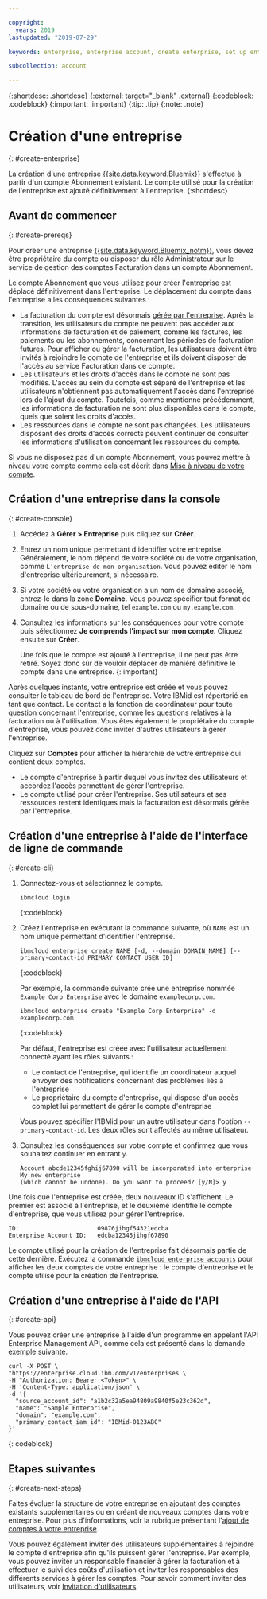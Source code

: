 ```yaml
---

copyright:
  years: 2019
lastupdated: "2019-07-29"

keywords: enterprise, enterprise account, create enterprise, set up enterprise, multiple account

subcollection: account

---
```


{:shortdesc: .shortdesc}
{:external: target="_blank" .external}
{:codeblock: .codeblock}
{:important: .important}
{:tip: .tip}
{:note: .note}

# Création d'une entreprise
{: #create-enterprise}

La création d'une entreprise {{site.data.keyword.Bluemix}} s'effectue à partir d'un compte Abonnement existant. Le compte utilisé pour la création de l'entreprise est ajouté définitivement à l'entreprise.
{:shortdesc}

## Avant de commencer
{: #create-prereqs}

Pour créer une entreprise [{{site.data.keyword.Bluemix_notm}}](/docs/account?topic=account-enterprise), vous devez être propriétaire du compte ou disposer du rôle Administrateur sur le service de gestion des comptes Facturation dans un compte Abonnement.

Le compte Abonnement que vous utilisez pour créer l'entreprise est déplacé définitivement dans l'entreprise. Le déplacement du compte dans l'entreprise a les conséquences suivantes :
* La facturation du compte est désormais [gérée par l'entreprise](/docs/billing-usage?topic=billing-usage-enterprise). Après la transition, les utilisateurs du compte ne peuvent pas accéder aux informations de facturation et de paiement, comme les factures, les paiements ou les abonnements, concernant les périodes de facturation futures. Pour afficher ou gérer la facturation, les utilisateurs doivent être invités à rejoindre le compte de l'entreprise et ils doivent disposer de l'accès au service Facturation dans ce compte.
* Les utilisateurs et les droits d'accès dans le compte ne sont pas modifiés. L'accès au sein du compte est séparé de l'entreprise et les utilisateurs n'obtiennent pas automatiquement l'accès dans l'entreprise lors de l'ajout du compte. Toutefois, comme mentionné précédemment, les informations de facturation ne sont plus disponibles dans le compte, quels que soient les droits d'accès.
* Les ressources dans le compte ne sont pas changées. Les utilisateurs disposant des droits d'accès corrects peuvent continuer de consulter les informations d'utilisation concernant les ressources du compte.

Si vous ne disposez pas d'un compte Abonnement, vous pouvez mettre à niveau votre compte comme cela est décrit dans [Mise à niveau de votre compte](/docs/account?topic=account-upgrading-account).

## Création d'une entreprise dans la console
{: #create-console}

1. Accédez à **Gérer > Entreprise** puis cliquez sur **Créer**.
1. Entrez un nom unique permettant d'identifier votre entreprise. Généralement, le nom dépend de votre société ou de votre organisation, comme `L'entreprise de mon organisation`. Vous pouvez éditer le nom d'entreprise ultérieurement, si nécessaire.
1. Si votre société ou votre organisation a un nom de domaine associé, entrez-le dans la zone **Domaine**. Vous pouvez spécifier tout format de domaine ou de sous-domaine, tel `example.com` ou `my.example.com`.
1. Consultez les informations sur les conséquences pour votre compte puis sélectionnez **Je comprends l'impact sur mon compte**. Cliquez ensuite sur **Créer**.

   Une fois que le compte est ajouté à l'entreprise, il ne peut pas être retiré. Soyez donc sûr de vouloir déplacer de manière définitive le compte dans une entreprise.
   {: important}

Après quelques instants, votre entreprise est créée et vous pouvez consulter le tableau de bord de l'entreprise. Votre IBMid est répertorié en tant que contact. Le contact a la fonction de coordinateur pour toute question concernant l'entreprise, comme les questions relatives à la facturation ou à l'utilisation. Vous êtes également le propriétaire du compte d'entreprise, vous pouvez donc inviter d'autres utilisateurs à gérer l'entreprise.

Cliquez sur **Comptes** pour afficher la hiérarchie de votre entreprise qui contient deux comptes.

* Le compte d'entreprise à partir duquel vous invitez des utilisateurs et accordez l'accès permettant de gérer l'entreprise.
* Le compte utilisé pour créer l'entreprise. Ses utilisateurs et ses ressources restent identiques mais la facturation est désormais gérée par l'entreprise.

## Création d'une entreprise à l'aide de l'interface de ligne de commande
{: #create-cli}

1. Connectez-vous et sélectionnez le compte.

   ```
   ibmcloud login
   ```
   {:codeblock}
1. Créez l'entreprise en exécutant la commande suivante, où `NAME` est un nom unique permettant d'identifier l'entreprise.

   ```
   ibmcloud enterprise create NAME [-d, --domain DOMAIN_NAME] [--primary-contact-id PRIMARY_CONTACT_USER_ID]
   ```
   {:codeblock}

   Par exemple, la commande suivante crée une entreprise nommée `Example Corp Enterprise` avec le domaine `examplecorp.com`.

   ```
   ibmcloud enterprise create "Example Corp Enterprise" -d examplecorp.com
   ```
   {:codeblock}

   Par défaut, l'entreprise est créée avec l'utilisateur actuellement connecté ayant les rôles suivants :
      * Le contact de l'entreprise, qui identifie un coordinateur auquel envoyer des notifications concernant des problèmes liés à l'entreprise
      * Le propriétaire du compte d'entreprise, qui dispose d'un accès complet lui permettant de gérer le compte d'entreprise

   Vous pouvez spécifier l'IBMid pour un autre utilisateur dans l'option `--primary-contact-id`. Les deux rôles sont affectés au même utilisateur.
1. Consultez les conséquences sur votre compte et confirmez que vous souhaitez continuer en entrant `y`.
   ```
   Account abcde12345fghij67890 will be incorporated into enterprise My new enterprise
   (which cannot be undone). Do you want to proceed? [y/N]> y
   ```

Une fois que l'entreprise est créée, deux nouveaux ID s'affichent. Le premier est associé à l'entreprise, et le deuxième identifie le compte d'entreprise, que vous utilisez pour gérer l'entreprise.

```
ID:                      09876jihgf54321edcba   
Enterprise Account ID:   edcba12345jihgf67890
```

Le compte utilisé pour la création de l'entreprise fait désormais partie de cette dernière. Exécutez la commande [`ibmcloud enterprise accounts`](/docs/cli?topic=cloud-cli-ibmcloud_enterprise#ibmcloud_enterprise_accounts) pour afficher les deux comptes de votre entreprise : le compte d'entreprise et le compte utilisé pour la création de l'entreprise.

## Création d'une entreprise à l'aide de l'API
{: #create-api}

Vous pouvez créer une entreprise à l'aide d'un programme en appelant l'API Enterprise Management API, comme cela est présenté dans la demande exemple suivante. <!-- For detailed information about the API, see [Enterprise Management API](https://{DomainName}/apidocs/enterprise-apis/enterprise#create-an-enterprise){: external}.-->

```
curl -X POST \
"https://enterprise.cloud.ibm.com/v1/enterprises \
-H "Authorization: Bearer <Token>" \
-H 'Content-Type: application/json' \
-d '{
  "source_account_id": "a1b2c32a5ea94809a9840f5e23c362d",
  "name": "Sample Enterprise",
  "domain": "example.com",
  "primary_contact_iam_id": "IBMid-0123ABC"
}'
```
{: codeblock}

## Etapes suivantes
{: #create-next-steps}

Faites évoluer la structure de votre entreprise en ajoutant des comptes existants supplémentaires ou en créant de nouveaux comptes dans votre entreprise. Pour plus d'informations, voir la rubrique présentant l'[ajout de comptes à votre entreprise](/docs/account?topic=account-enterprise-add).

Vous pouvez également inviter des utilisateurs supplémentaires à rejoindre le compte d'entreprise afin qu'ils puissent gérer l'entreprise. Par exemple, vous pouvez inviter un responsable financier à gérer la facturation et à effectuer le suivi des coûts d'utilisation et inviter les responsables des différents services à gérer les comptes. Pour savoir comment inviter des utilisateurs, voir [Invitation d'utilisateurs](/docs/iam?topic=iam-iamuserinv).
